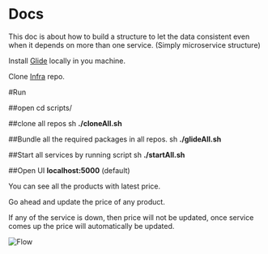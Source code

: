 # Docs

This doc is about how to build a structure to let the data consistent even when it depends on more than one service. (Simply microservice structure)

Install <a href="https://github.com/bumptech/glide">Glide</a> locally in you machine.

Clone <a href="https://github.com/RetailMarket/infra">Infra</a> repo.

#Run

##open
cd scripts/

##clone all repos
sh **./cloneAll.sh**

##Bundle all the required packages in all repos.
sh **./glideAll.sh**

##Start all services by running script
sh **./startAll.sh**

##Open UI
**localhost:5000** (default)

You can see all the products with latest price.

Go ahead and update the price of any product.

If any of the service is down, then price will not be updated, once service comes up the price will automatically be updated.

![Flow](https://github.com/RetailMarket/docs/blob/master/flow.png)
